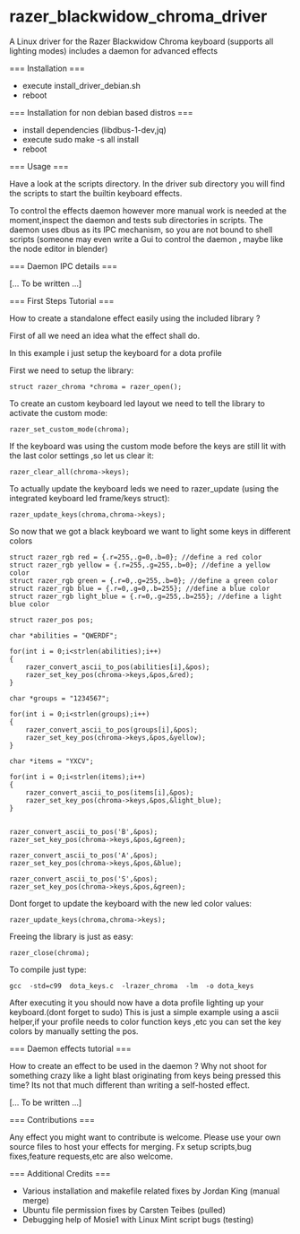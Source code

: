 # razer_blackwidow_chroma_driver
A Linux driver for the Razer Blackwidow Chroma keyboard (supports all lighting modes) includes a daemon for advanced effects


=== Installation === 


 - execute install_driver_debian.sh
 - reboot
 


=== Installation for non debian based distros ===


 - install dependencies (libdbus-1-dev,jq)
 - execute sudo make -s all install
 - reboot



=== Usage ===


 Have a look at the scripts directory.
 In the driver sub directory you will find the scripts to
 start the builtin keyboard effects.

 To control the effects daemon however more manual work is needed
 at the moment,inspect the daemon and tests sub directories in scripts.
 The daemon uses dbus as its IPC mechanism, so you are not bound to shell scripts
 (someone may even write a Gui to control the daemon , maybe like the node editor in blender)



=== Daemon IPC details ===

[... To be written ...]



=== First Steps Tutorial ===


How to create a standalone effect easily using the included library ?

First of all we need an idea what the effect shall do.

In this example i just setup the keyboard for a dota profile

First we need to setup the library:

	struct razer_chroma *chroma = razer_open();


To create an custom keyboard led layout we need to tell the library to activate the custom mode:

	razer_set_custom_mode(chroma);

If the keyboard was using the custom mode before the keys are still lit with the last color settings ,so let us clear it:

	razer_clear_all(chroma->keys);

To actually update the keyboard leds we need to razer_update (using the integrated keyboard led frame/keys struct):

	razer_update_keys(chroma,chroma->keys);

So now that we got a black keyboard we want to light some keys in different colors

	struct razer_rgb red = {.r=255,.g=0,.b=0}; //define a red color
	struct razer_rgb yellow = {.r=255,.g=255,.b=0}; //define a yellow color
	struct razer_rgb green = {.r=0,.g=255,.b=0}; //define a green color
	struct razer_rgb blue = {.r=0,.g=0,.b=255}; //define a blue color
	struct razer_rgb light_blue = {.r=0,.g=255,.b=255}; //define a light blue color
	
	struct razer_pos pos;

	char *abilities = "QWERDF";

	for(int i = 0;i<strlen(abilities);i++)
	{	
		razer_convert_ascii_to_pos(abilities[i],&pos);
		razer_set_key_pos(chroma->keys,&pos,&red);
	}

	char *groups = "1234567";

	for(int i = 0;i<strlen(groups);i++)
	{	
		razer_convert_ascii_to_pos(groups[i],&pos);
		razer_set_key_pos(chroma->keys,&pos,&yellow);
	}

	char *items = "YXCV";

	for(int i = 0;i<strlen(items);i++)
	{	
		razer_convert_ascii_to_pos(items[i],&pos);
		razer_set_key_pos(chroma->keys,&pos,&light_blue);
	}


	razer_convert_ascii_to_pos('B',&pos);
	razer_set_key_pos(chroma->keys,&pos,&green);

	razer_convert_ascii_to_pos('A',&pos);
	razer_set_key_pos(chroma->keys,&pos,&blue);

	razer_convert_ascii_to_pos('S',&pos);
	razer_set_key_pos(chroma->keys,&pos,&green);


Dont forget to update the keyboard with the new led color values:

	razer_update_keys(chroma,chroma->keys);


Freeing the library is just as easy:

 	razer_close(chroma);


To compile just type:

	gcc  -std=c99  dota_keys.c  -lrazer_chroma  -lm  -o dota_keys

After executing it you should now have a dota profile lighting up your keyboard.(dont forget to sudo)
This is just a simple example using a ascii helper,if your profile needs to color function keys ,etc
you can set the key colors by manually setting the pos.




=== Daemon effects tutorial ===


How to create an effect to be used in the daemon ?
Why not shoot for something crazy like a light blast originating from keys being pressed this time?
Its not that much different than writing a self-hosted effect.

[... To be written ...]




=== Contributions ===


Any effect you might want to contribute is welcome.
Please use your own source files to host your effects for merging.
Fx setup scripts,bug fixes,feature requests,etc are also welcome.




=== Additional Credits ===


 - Various installation and makefile related fixes by Jordan King (manual merge)
 - Ubuntu file permission fixes by Carsten Teibes (pulled)
 - Debugging help of Mosie1 with Linux Mint script bugs (testing)